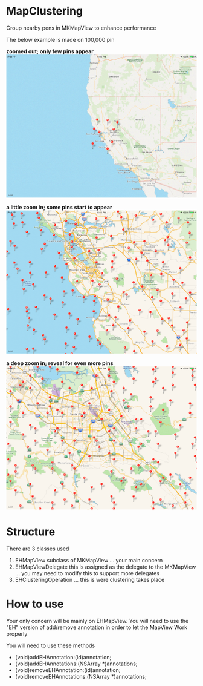 MapClustering
=============

Group nearby pens in MKMapView to enhance performance

The below example is made on 100,000 pin 

**zoomed out; only few pins appear**
![zoomed out; only few pins appear](maps1.png)

**a little zoom in; some pins start to appear**
![a little zoom in; some pins start to appear](maps2.png)

**a deep zoom in; reveal for even more pins**
![a deep zoom in; reveal for even more pins](maps3.png)


Structure
=============

There are 3 classes used

1. EHMapView subclass of MKMapView ... your main concern
2. EHMapViewDelegate this is assigned as the delegate to the MKMapView ... you may need to modify this to support more delegates
3. EHClusteringOperation ... this is were clustering takes place


How to use
=============

Your only concern will be mainly on EHMapView. You will need to use the "EH" version of add/remove annotation in order to let the MapView Work properly

You will need to use these methods
* (void)addEHAnnotation:(id<MKAnnotation>)annotation;
* (void)addEHAnnotations:(NSArray *)annotations;
* (void)removeEHAnnotation:(id<MKAnnotation>)annotation;
* (void)removeEHAnnotations:(NSArray *)annotations;